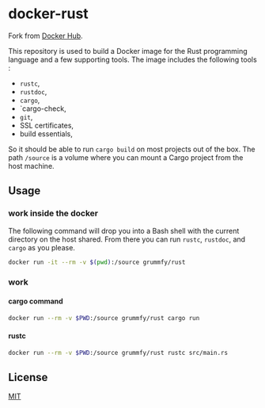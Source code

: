 # docker-rust

Fork from [Docker Hub](https://hub.docker.com/r/jimmycuadra/rust/).

This repository is used to build a Docker image for the Rust programming
language and a few supporting tools. The image includes the following tools :
* `rustc`,
* `rustdoc`,
* `cargo`,
* `cargo-check,
* `git`,
* SSL certificates,
* build essentials,

So it should be able to run `cargo build` on most projects out of the box.
The path `/source` is a volume where you can mount a Cargo project from the
host machine.

## Usage

### work inside the docker
The following command will drop you into a Bash shell with the current
directory on the host shared. From there you can run `rustc`, `rustdoc`,
and `cargo` as you please.

``` bash
docker run -it --rm -v $(pwd):/source grummfy/rust
```

### work 

#### cargo command

``` bash
docker run --rm -v $PWD:/source grummfy/rust cargo run
```

#### rustc

``` bash
docker run --rm -v $PWD:/source grummfy/rust rustc src/main.rs
```

## License

[MIT](http://opensource.org/licenses/MIT)
